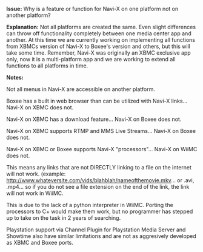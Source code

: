 **Issue:** Why is a feature or function for Navi-X on one platform not on another platform?

**Explanation:** Not all platforms are created the same. Even slight differences can throw off functionality completely between one media center app and another. At this time we are currently working on implementing all functions from XBMCs version of Navi-X to Boxee's version and others, but this will take some time. Remember, Navi-X was originally an XBMC exclusive app only, now it is a multi-platform app and we are working to extend all functions to all platforms in time.

**Notes:**

Not all menus in Navi-X are accessible on another platform.

Boxee has a built in web browser than can be utilized with Navi-X links...
Navi-X on XBMC does not.

Navi-X on XBMC has a download feature...
Navi-X on Boxee does not.

Navi-X on XBMC supports RTMP and MMS Live Streams...
Navi-X on Boxee does not.

Navi-X on XBMC or Boxee supports Navi-X "processors"...
Navi-X on WiiMC does not.

This means any links that are not DIRECTLY linking to a file on the internet will not work. (example: http://www.whateversite.com/vids/blahblah/nameofthemovie.mkv... or .avi, .mp4... so if you do not see a file extension on the end of the link, the link will not work in WiiMC.

This is due to the lack of a python interpreter in WiiMC. Porting the processors to C+ would make them work, but no programmer has stepped up to take on the task in 2 years of searching.

Playstation support via Channel Plugin for Playstation Media Server and Showtime also have similar limitations and are not as aggresively developed as XBMC and Boxee ports.